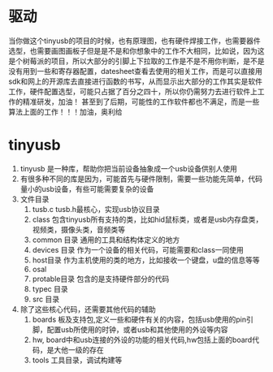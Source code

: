 # 驱动
当你做这个tinyusb的项目的时候，也有原理图，也有硬件焊接工作，也需要器件选型，也需要画图画板子但是是不是和你想象中的工作不大相同，比如说，因为这是个树莓派的项目，所以大部分的引脚上下拉取的工作是不是不用你判断，是不是没有用到一些和寄存器配置，datesheet查看去使用的相关工作，而是可以直接用sdk和网上的开源库去直接进行函数的书写，从而显示出大部分的工作其实是软件工作，硬件配置选型，可能只占据了百分之四十，所以你仍需努力去进行软件上工作的精准研发，加油！
甚至到了后期，可能性的工作软件都也不满足，而是一些算法上面的工作！！！加油，奥利给
# tinyusb
1. tinyusb 是一种库，帮助你把当前设备抽象成一个usb设备供别人使用
2. 有很多种不同的库是因为，可能首先与硬件限制，需要一些功能先简单，代码量小的usb设备，有些可能需要复杂的设备
3. 文件目录
    1. tusb.c tusb.h最核心，实现usb协议目录 
    2. class
       包含tinyusb所有支持的类，比如hid鼠标类，或者是usb内存盘类，视频类，摄像头类，音频类等
    3. common 目录  通用的工具和结构体定义的地方
    4. devices 目录 作为一个设备的相关代码，可能需要和class一同使用
    5. host目录 作为主机使用的类的地方，比如接收一个键盘，u盘的信息等等
    6. osal
    7. protable目录 包含的是支持硬件部分的代码
    8. typec 目录
    9. src 目录 
4. 除了这些核心代码，还需要其他代码的辅助
    1. boards
       板及支持包,定义一些和硬件有关的内容，包括usb使用的pin引脚，配置usb所使用的时钟，或者usb和其他使用的外设等内容
    2. hw,
       board中和usb连接的外设的功能的相关代码,hw包括上面的board代码，是大他一级的存在
    3. tools 工具目录，调试构建等


